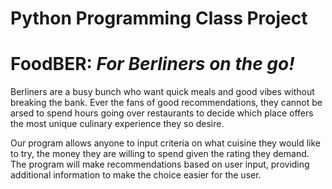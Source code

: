 # Python Programming Class Project
# FoodBER: *For Berliners on the go!*
Berliners are a busy bunch who want quick meals and good vibes without breaking the bank. Ever the fans of good recommendations, they cannot be arsed to spend hours going over restaurants to decide which place offers the most unique culinary experience they so desire. 

Our program allows anyone to input criteria on what cuisine they would like to try, the money they are willing to spend given the rating they demand. The program will make recommendations based on user input, providing additional information to make the choice easier for the user.
